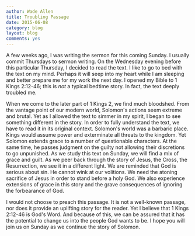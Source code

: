 ```yaml
---
author: Wade Allen
title: Troubling Passage
date: 2015-06-08
category: blog
layout: blog
comments: yes
---
```

 
A few weeks ago, I was writing the sermon for this coming Sunday. I usually commit Thursdays to sermon writing. On the Wednesday evening before this particular Thursday, I decided to read the text. I like to go to bed with the text on my mind. Perhaps it will seep into my heart while I am sleeping and better prepare me for my work the next day. I opened my Bible to 1 Kings 2:12-46; this is *not* a typical bedtime story. In fact, the text deeply troubled me.

When we come to the later part of 1 Kings 2, we find much bloodshed. From the vantage point of our modern world, Solomon's actions seem extreme and brutal. Yet as I allowed the text to simmer in my spirit, I began to see something different in the story. In order to fully understand the text, we have to read it in its original context. Solomon's world was a barbaric place. Kings would assume power and exterminate all threats to the kingdom. Yet Solomon extends grace to a number of questionable characters. At the same time, he passes judgment on the guilty not allowing their discretions to go unpunished. As we study this text on Sunday, we will find a mix of grace and guilt. As we peer back through the story of Jesus, the Cross, the Resurrection, we see it in a different light. We are reminded that God is serious about sin. He cannot wink at our volitions. We need the atoning sacrifice of Jesus in order to stand before a holy God. We also experience extensions of grace in this story and the grave consequences of ignoring the forbearance of God. 

I would not choose to preach this passage. It is not a well-known passage, nor does it provide an uplifting story for the reader. Yet I believe that 1 Kings 2:12-46 is God's Word. And because of this, we can be assured that it has the potential to change us into the people God wants to be. I hope you will join us on Sunday as we continue the story of Solomon.

